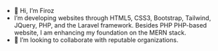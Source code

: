 - 👋 Hi, I’m Firoz
- I’m developing websites through HTML5, CSS3, Bootstrap, Tailwind, JQuery, PHP, and the Laravel framework. Besides PHP PHP-based website, I am enhancing my foundation on the MERN stack.   
- 💞️ I’m looking to collaborate with reputable organizations.

<!---
milonwithmusic/milonwithmusic is a ✨ special ✨ repository because its `README.md` (this file) appears on your GitHub profile.
You can click the Preview link to take a look at your changes.
--->
